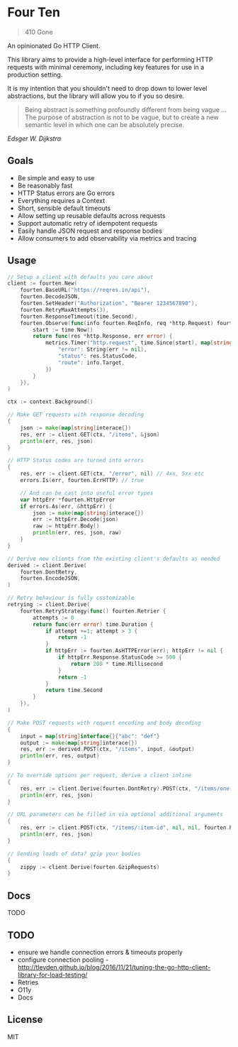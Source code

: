 # Four Ten

> 410 Gone

An opinionated Go HTTP Client.

This library aims to provide a high-level interface for performing HTTP requests with minimal ceremony,
including key features for use in a production setting.

It is my intention that you shouldn't need to drop down to lower level abstractions,
but the library will allow you to if you so desire.

> Being abstract is something profoundly different from being vague …
> The purpose of abstraction is not to be vague,
> but to create a new semantic level in which one can be absolutely precise. 

*Edsger W. Dijkstra*

## Goals

- Be simple and easy to use
- Be reasonably fast
- HTTP Status errors are Go errors
- Everything requires a Context
- Short, sensible default timeouts
- Allow setting up reusable defaults across requests
- Support automatic retry of idempotent requests
- Easily handle JSON request and response bodies
- Allow consumers to add observability via metrics and tracing

## Usage

```go
// Setup a client with defaults you care about
client := fourten.New(
    fourten.BaseURL("https://reqres.in/api"),
    fourten.DecodeJSON,
    fourten.SetHeader("Authorization", "Bearer 1234567890"),
    fourten.RetryMaxAttempts(3),
    fourten.ResponseTimeout(time.Second),
    fourten.Observe(func(info fourten.ReqInfo, req *http.Request) fourten.ResponseObserver {
        start := time.Now()
        return func(res *http.Response, err error) {
            metrics.Timer("http.request", time.Since(start), map[string]string{
                "error": String(err != nil),
                "status": res.StatusCode,
                "route": info.Target,
            })
        }
    }),
)

ctx := context.Background()

// Make GET requests with response decoding
{
    json := make(map[string]interace{})
    res, err := client.GET(ctx, "/items", &json)
    println(err, res, json)
}

// HTTP Status codes are turned into errors
{
    res, err := client.GET(ctx, "/error", nil) // 4xx, 5xx etc
    errors.Is(err, fourten.ErrHTTP) // true

    // And can be cast into useful error types
    var httpErr *fourten.HttpError
    if errors.As(err, &httpErr) {
        json := make(map[string]interace{})
        err := httpErr.Decode(json)
        raw := httpErr.Body()
        println(err, res, json, raw)
    }
}

// Derive new clients from the existing client's defaults as needed
derived := client.Derive(
    fourten.DontRetry,
    fourten.EncodeJSON,
)

// Retry behaviour is fully customizable
retrying := client.Derive(
    fourten.RetryStrategy(func() fourten.Retrier {
        attempts := 0
        return func(err error) time.Duration {
            if attempt +=1; attempt > 3 {
                return -1
            }
            if httpErr := fourten.AsHTTPError(err); httpErr != nil {
                if httpErr.Response.StatusCode >= 500 {
                    return 200 * time.Millisecond
                }
                return -1
            }
            return time.Second
        }
    }),
)

// Make POST requests with request encoding and body decoding
{
    input = map[string]interface{}{"abc": "def"}
    output := make(map[string]interace{})
    res, err := derived.POST(ctx, "/items", input, &output)
    println(err, res, output)
}

// To override options per request, derive a client inline
{
    res, err := client.Derive(fourten.DontRetry).POST(ctx, "/items/one-shot", nil, nil)
    println(err, res, json)
}

// URL parameters can be filled in via optional additional arguments
{
    res, err := client.POST(ctx, "/items/:item-id", nil, nil, fourten.Param("item-id", "123456"))
    println(err, res, json)
}

// Sending loads of data? gzip your bodies
{
	zippy := client.Derive(fourten.GzipRequests)
}
```

## Docs

TODO

## TODO

* ensure we handle connection errors & timeouts properly
* configure connection pooling - http://tleyden.github.io/blog/2016/11/21/tuning-the-go-http-client-library-for-load-testing/
* Retries
* O11y
* Docs

## License

MIT
